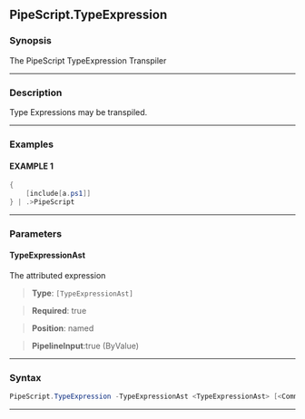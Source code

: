 
PipeScript.TypeExpression
-------------------------
### Synopsis
The PipeScript TypeExpression Transpiler

---
### Description

Type Expressions may be transpiled.

---
### Examples
#### EXAMPLE 1
```PowerShell
{
    [include[a.ps1]]
} | .>PipeScript
```

---
### Parameters
#### **TypeExpressionAst**

The attributed expression



> **Type**: ```[TypeExpressionAst]```

> **Required**: true

> **Position**: named

> **PipelineInput**:true (ByValue)



---
### Syntax
```PowerShell
PipeScript.TypeExpression -TypeExpressionAst <TypeExpressionAst> [<CommonParameters>]
```
---



